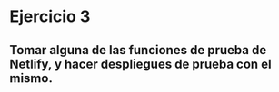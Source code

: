 # Ejercicio 3

## Tomar alguna de las funciones de prueba de Netlify, y hacer despliegues de prueba con el mismo.
